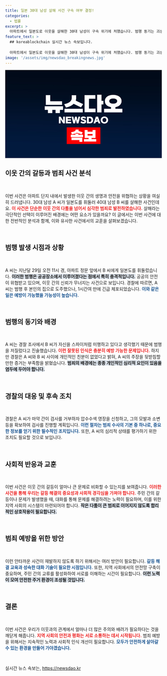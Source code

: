 ```yaml
---
title: 일본 30대 남성 살해 사건 구속 여부 결정!
categories:
  - 법률
excerpt: >
  아파트에서 일본도로 이웃을 살해한 30대 남성이 구속 위기에 처했습니다. 범행 동기는 괴상한 망상이었으며, 경찰은 마약 검사도 진행할 예정입니다. 끔찍한 범죄의 전말이 궁금하다면 클릭하세요!
feature_text: >
  ## koreablockchain 실시간 뉴스 속보입니다.

  아파트에서 일본도로 이웃을 살해한 30대 남성이 구속 위기에 처했습니다. 범행 동기는 괴상한 망상이었으며, 경찰은 마약 검사도 진행할 예정입니다. 끔찍한 범죄의 전말이 궁금하다면 클릭하세요!
image: '/assets/img/newsdao_breakingnews.jpg'
---
```


<p><img src="/assets/img/newsdao_breakingnews.jpg" alt="koreablockchain 속보" /></p>

<h2 data-ke-size="size26">이웃 간의 갈등과 범죄 사건 분석</h2>

<p data-ke-size="size16">&nbsp;</p>

<p>이번 사건은 아파트 단지 내에서 발생한 이웃 간의 생명과 안전을 위협하는 상황을 여실히 드러냅니다. 30대 남성 A 씨가 일본도를 휘둘러 40대 남성 B 씨를 살해한 사건인데요. <b><span style="color: #ee2323;">이 사건은 단순한 이웃 간의 다툼을 넘어서 심각한 범죄로 발전하였습니다.</span></b> 살해라는 극단적인 선택이 이루어진 배경에는 어떤 요소가 있을까요? 이 글에서는 이번 사건에 대한 전반적인 분석과 함께, 이와 유사한 사건에서의 교훈을 살펴보겠습니다.</p>

<p data-ke-size="size16">&nbsp;</p>

<h2 data-ke-size="size26">범행 발생 시점과 상황</h2>

<p data-ke-size="size16">&nbsp;</p>

<p>A 씨는 지난달 29일 오전 11시 경, 아파트 정문 앞에서 B 씨에게 일본도를 휘둘렀습니다. <b><span style="background-color: #21538527;">이러한 범행은 공공장소에서 이루어졌다는 점에서 특히 충격적입니다.</span></b> 공공의 안전이 위협받고 있으며, 이웃 간의 신뢰가 무너지는 사건으로 보입니다. 경찰에 따르면, A 씨는 범행 후 본인의 집으로 도주했으나, 1시간여 만에 긴급 체포되었습니다. <b><span style="color: #1a5490;">이와 같은 일은 예방이 가능했을 가능성이 높습니다.</span></b></p>

<p data-ke-size="size16">&nbsp;</p>

<h2 data-ke-size="size26">범행의 동기와 배경</h2>

<p data-ke-size="size16">&nbsp;</p>

<p>A 씨는 경찰 조사에서 B 씨가 자신을 스파이처럼 미행하고 있다고 생각했기 때문에 범행을 저질렀다고 진술했습니다. <b><span style="color: #ee2323;">이런 잘못된 인식은 충분히 예방 가능한 문제입니다.</span></b> 하지만 경찰은 A 씨와 B 씨 사이에 개인적인 친분이 없었다고 밝혀, A 씨의 주장을 뒷받침할 만한 증거는 부족함을 밝혔습니다. <b><span style="background-color: #21538527;">범죄의 배경에는 종종 개인적인 심리적 요인이 있음을 염두에 두어야 합니다.</span></b></p>

<p data-ke-size="size16">&nbsp;</p>

<h2 data-ke-size="size26">경찰의 대응 및 후속 조치</h2>

<p data-ke-size="size16">&nbsp;</p>

<p>경찰은 A 씨가 마약 간이 검사를 거부하자 압수수색 영장을 신청하고, 그의 모발과 소변 등을 확보하여 검사를 진행할 계획입니다. <b><span style="color: #1a5490;">이런 절차는 범죄 수사의 기본 중 하나로, 중요한 정보를 얻기 위한 필수적인 조치입니다.</span></b> 또한, A 씨의 심리적 상태를 평가하기 위한 조치도 필요할 것으로 보입니다.</p>

<p data-ke-size="size16">&nbsp;</p>

<h2 data-ke-size="size26">사회적 반응과 교훈</h2>

<p data-ke-size="size16">&nbsp;</p>

<p>이번 사건은 이웃 간의 갈등이 얼마나 큰 문제로 비화할 수 있는지를 보여줍니다. <b><span style="color: #ee2323;">이러한 사건을 통해 우리는 갈등 해결의 중요성과 사회적 경각심을 가져야 합니다.</span></b> 주민 간의 갈등이나 문제가 발생했을 때, 대화를 통해 문제를 해결하려는 노력이 필요하며, 이를 위한 지역 사회의 시스템이 마련되어야 합니다. <b><span style="background-color: #21538527;">작은 다툼이 큰 범죄로 이어지지 않도록 합리적인 상호작용이 필요합니다.</span></b></p>

<p data-ke-size="size16">&nbsp;</p>

<h2 data-ke-size="size26">범죄 예방을 위한 방안</h2>

<p data-ke-size="size16">&nbsp;</p>

<p>이런 안타까운 사건이 재발하지 않도록 하기 위해서는 여러 방안이 필요합니다. <b><span style="color: #1a5490;">갈등 해결 교육과 성숙한 대화 기술이 필요한 시점입니다.</span></b> 또한, 지역 사회에서의 안전망 구축이 중요하며, 주민 간의 교류를 활성화하여 서로를 이해하는 시간이 필요합니다. <b><span style="background-color: #21538527;">이런 노력이 모여 안전한 주거 환경이 조성될 것입니다.</span></b></p>

<p data-ke-size="size16">&nbsp;</p>

<h2 data-ke-size="size26">결론</h2>

<p data-ke-size="size16">&nbsp;</p>

<p>이번 사건은 우리가 이웃과의 관계에서 얼마나 더 많은 주의와 배려가 필요하다는 것을 깨닫게 해줍니다. <b><span style="color: #ee2323;">지역 사회의 안전과 평화는 서로 소통하는 데서 시작됩니다.</span></b> 범죄 예방을 위해서는 지속적인 노력과 사회적 인식 개선이 필요합니다. <b><span style="color: #1a5490;">모두가 안전하게 살아갈 수 있는 환경을 만들어 가야겠습니다.</span></b></p>

<p data-ke-size="size16">&nbsp;</p>
실시간 뉴스 속보는, <a href="https://newsdao.kr" rel="dofollow">https://newsdao.kr</a>


